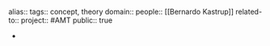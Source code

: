 alias::
tags:: concept, theory
domain::
people:: [[Bernardo Kastrup]] 
related-to::
project:: #AMT 
public:: true

-